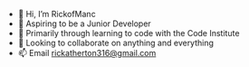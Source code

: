 - 👋 Hi, I’m RickofManc
- 👀 Aspiring to be a Junior Developer
- 🌱 Primarily through learning to code with the Code Institute
- 💞️ Looking to collaborate on anything and everything
- 📫 Email rickatherton316@gmail.com
